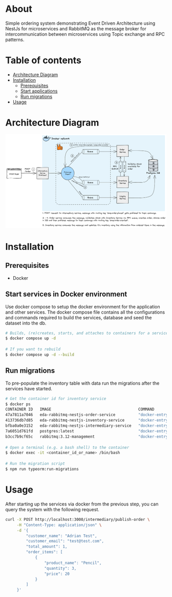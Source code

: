 # About

Simple ordering system demonstrating Event Driven Architecture using NestJs for microservices and RabbitMQ as the message broker for intercommunication between microservices using Topic exchange and RPC patterns.

# Table of contents

<!--ts-->

- [Architecture Diagram](#architecture-diagram)
- [Installation](#installation)
  - [Prerequisites](#prerequisites)
  - [Start applications](#start-applications)
  - [Run migrations](#run-migrations)
- [Usage](#usage)
<!--te-->

# Architecture Diagram

![Architecture Diagram](/docs/architecture.png)

# Installation

## Prerequisites

- Docker

## Start services in Docker environment

Use docker compose to setup the docker environment for the application and other services. The docker compose file contains all the configurations and commands required to build the services, database and seed the dataset into the db.

```bash
# Builds, (re)creates, starts, and attaches to containers for a service in detached mode. Ommit -d if you don't want to run in detached mode.
$ docker compose up -d

# If you want to rebuild
$ docker compose up -d --build
```

## Run migrations

To pre-populate the inventory table with data run the migrations after the services have started.

```bash
# Get the container id for inventory service
$ docker ps
CONTAINER ID   IMAGE                                      COMMAND                  CREATED          STATUS                    PORTS                                                                                                         NAMES
47a7811a7046   eda-rabbitmq-nestjs-order-service          "docker-entrypoint.s…"   48 minutes ago   Up 46 minutes                                                                                                                           order-service
413736db7d85   eda-rabbitmq-nestjs-inventory-service      "docker-entrypoint.s…"   48 minutes ago   Up 46 minutes                                                                                                                           inventory-service
bfba0a0e3152   eda-rabbitmq-nestjs-intermediary-service   "docker-entrypoint.s…"   48 minutes ago   Up 46 minutes             0.0.0.0:3000->3000/tcp                                                                                        intermediary-service
7a6051d761fd   postgres:latest                            "docker-entrypoint.s…"   48 minutes ago   Up 47 minutes             0.0.0.0:5432->5432/tcp                                                                                        shopdb
b3cc7b9cf65c   rabbitmq:3.12-management                   "docker-entrypoint.s…"   48 minutes ago   Up 47 minutes (healthy)   4369/tcp, 5671/tcp, 0.0.0.0:5672->5672/tcp, 15671/tcp, 15691-15692/tcp, 25672/tcp, 0.0.0.0:15672->15672/tcp   rabbitmq

# Open a terminal (e.g. a bash shell) to the container
$ docker exec -it <container_id_or_name> /bin/bash

# Run the migration script
$ npm run typeorm:run-migrations
```

# Usage

After starting up the services via docker from the previous step, you can query the system with the following request.

```bash
curl -X POST http://localhost:3000/intermediary/publish-order \
     -H "Content-Type: application/json" \
     -d '{
         "customer_name": "Adrian Test",
         "customer_email": "test@test.com",
         "total_amount": 1,
         "order_items": [
             {
                 "product_name": "Pencil",
                 "quantity": 3,
                 "price": 20
             }
         ]
     }'
```